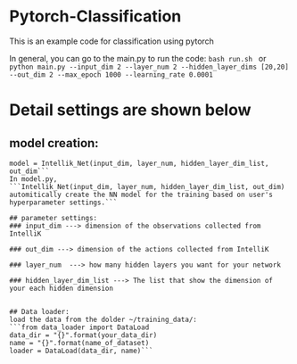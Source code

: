 # Pytorch-Classification
This is an example code for classification using pytorch

In general, you can go to the main.py to run the code:
```bash run.sh ``` or
```python main.py --input_dim 2 --layer_num 2 --hidden_layer_dims [20,20] --out_dim 2 --max_epoch 1000 --learning_rate 0.0001```


# Detail settings are shown below
## model creation:
```from model import Intellik_Net
model = Intellik_Net(input_dim, layer_num, hidden_layer_dim_list, out_dim```
In model.py, 
```Intellik_Net(input_dim, layer_num, hidden_layer_dim_list, out_dim) automitically create the NN model for the training based on user's hyperparameter settings.```

## parameter settings: 
### input_dim ---> dimension of the observations collected from IntelliK

### out_dim ---> dimension of the actions collected from IntelliK 

### layer_num  ---> how many hidden layers you want for your network

### hidden_layer_dim_list ---> The list that show the dimension of your each hidden dimension


## Data loader:
load the data from the dolder ~/training_data/: 
```from data_loader import DataLoad
data_dir = "{}".format(your_data_dir)
name = "{}".format(name_of_dataset)
loader = DataLoad(data_dir, name)```



